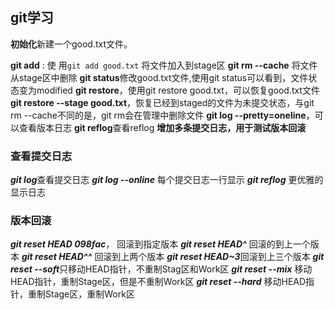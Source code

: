 ## git学习

**初始化**新建一个good.txt文件。

**git add** : 使 用`git add good.txt` 将文件加入到stage区
**git rm --cache** 将文件 从stage区中删除
**git status**修改good.txt文件,使用git status可以看到，文件状态变为modified
**git restore**，使用git restore good.txt，可以恢复good.txt文件
**git restore --stage good.txt**，恢复已经到staged的文件为未提交状态，与git rm --cache不同的是，git rm会在管理中删除文件
**git log --pretty=oneline**，可以查看版本日志
**git reflog**查看reflog
**增加多条提交日志，用于测试版本回滚**

### 查看提交日志
***git log***查看提交日志
***git log --online*** 每个提交日志一行显示
***git reflog*** 更优雅的显示日志

### 版本回滚
***git reset HEAD 098fac***， 回滚到指定版本
***git reset HEAD^*** 回滚的到上一个版本
***git reset HEAD^^*** 回滚到上两个版本
***git reset HEAD~3***回滚到上三个版本
***git reset --soft***只移动HEAD指针，不重制Stag区和Work区
***git reset --mix*** 移动HEAD指针，重制Stage区，但是不重制Work区
***git reset --hard*** 移动HEAD指针，重制Stage区，重制Work区

